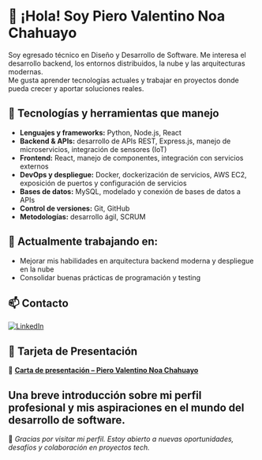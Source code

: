 # 👋 ¡Hola! Soy Piero Valentino Noa Chahuayo

Soy egresado técnico en Diseño y Desarrollo de Software. Me interesa el desarrollo backend, los entornos distribuidos, la nube y las arquitecturas modernas.  
Me gusta aprender tecnologías actuales y trabajar en proyectos donde pueda crecer y aportar soluciones reales.

## 🚀 Tecnologías y herramientas que manejo

- **Lenguajes y frameworks:** Python, Node.js, React  
- **Backend & APIs:** desarrollo de APIs REST, Express.js, manejo de microservicios, integración de sensores (IoT)  
- **Frontend:** React, manejo de componentes, integración con servicios externos  
- **DevOps y despliegue:** Docker, dockerización de servicios, AWS EC2, exposición de puertos y configuración de servicios  
- **Bases de datos:** MySQL, modelado y conexión de bases de datos a APIs  
- **Control de versiones:** Git, GitHub  
- **Metodologías:** desarrollo ágil, SCRUM  

## 🌱 Actualmente trabajando en:

- Mejorar mis habilidades en arquitectura backend moderna y despliegue en la nube  
- Consolidar buenas prácticas de programación y testing

## 📫 Contacto

[![LinkedIn](https://img.shields.io/badge/LinkedIn-blue?logo=linkedin&logoColor=white)](https://www.linkedin.com/in/piero-noa-chahuayo-aab5a0366)

## 💼 Tarjeta de Presentación

📄 **[Carta de presentación – Piero Valentino Noa Chahuayo](https://www.canva.com/design/DAGV9WLTw5g/bTvPtKt4SKgJQNizLh0p6A/view?utm_content=DAGV9WLTw5g&utm_campaign=designshare&utm_medium=link&utm_source=editor#1)**  

Una breve introducción sobre mi perfil profesional y mis aspiraciones en el mundo del desarrollo de software.
---

📌 *Gracias por visitar mi perfil. Estoy abierto a nuevas oportunidades, desafíos y colaboración en proyectos tech.*
